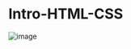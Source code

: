 # Intro-HTML-CSS
![image](https://user-images.githubusercontent.com/83794482/165649682-4feaeb72-92e8-4287-b3e0-1338920d49cc.png)
